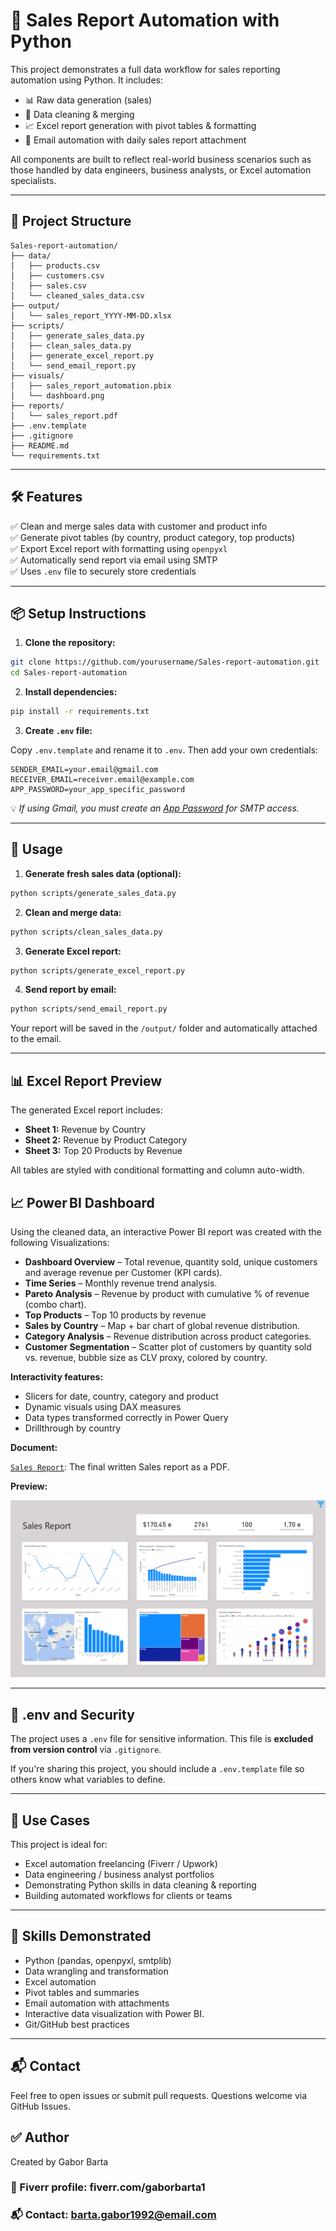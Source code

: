 # 🧠 Sales Report Automation with Python

This project demonstrates a full data workflow for sales reporting automation using Python. It includes:

- 📊 Raw data generation (sales)
- 🧹 Data cleaning & merging
- 📈 Excel report generation with pivot tables & formatting
- 📧 Email automation with daily sales report attachment

All components are built to reflect real-world business scenarios such as those handled by data engineers, business analysts, or Excel automation specialists.

---

## 📁 Project Structure

```
Sales-report-automation/
├── data/
│   ├── products.csv
│   ├── customers.csv
│   ├── sales.csv
│   └── cleaned_sales_data.csv
├── output/
│   └── sales_report_YYYY-MM-DD.xlsx
├── scripts/
│   ├── generate_sales_data.py
│   ├── clean_sales_data.py
│   ├── generate_excel_report.py
│   └── send_email_report.py
├── visuals/
│   ├── sales_report_automation.pbix
│   └── dashboard.png
├── reports/
│   └── sales_report.pdf
├── .env.template
├── .gitignore
├── README.md
└── requirements.txt
```

---

## 🛠️ Features

✅ Clean and merge sales data with customer and product info  
✅ Generate pivot tables (by country, product category, top products)  
✅ Export Excel report with formatting using `openpyxl`  
✅ Automatically send report via email using SMTP  
✅ Uses `.env` file to securely store credentials

---

## 📦 Setup Instructions

1. **Clone the repository:**

```bash
git clone https://github.com/yourusername/Sales-report-automation.git
cd Sales-report-automation
```

2. **Install dependencies:**

```bash
pip install -r requirements.txt
```

3. **Create `.env` file:**

Copy `.env.template` and rename it to `.env`. Then add your own credentials:

```
SENDER_EMAIL=your.email@gmail.com
RECEIVER_EMAIL=receiver.email@example.com
APP_PASSWORD=your_app_specific_password
```

💡 *If using Gmail, you must create an [App Password](https://support.google.com/accounts/answer/185833?hl=en) for SMTP access.*

---

## 🚀 Usage

1. **Generate fresh sales data (optional):**

```bash
python scripts/generate_sales_data.py
```

2. **Clean and merge data:**

```bash
python scripts/clean_sales_data.py
```

3. **Generate Excel report:**

```bash
python scripts/generate_excel_report.py
```

4. **Send report by email:**

```bash
python scripts/send_email_report.py
```

Your report will be saved in the `/output/` folder and automatically attached to the email.

---

## 📊 Excel Report Preview

The generated Excel report includes:

- **Sheet 1:** Revenue by Country  
- **Sheet 2:** Revenue by Product Category  
- **Sheet 3:** Top 20 Products by Revenue  

All tables are styled with conditional formatting and column auto-width.

## 📈 Power BI Dashboard

Using the cleaned data, an interactive Power BI report was created with the following Visualizations:

- **Dashboard Overview** – Total revenue, quantity sold, unique customers and average revenue per Customer (KPI cards).
- **Time Series** – Monthly revenue trend analysis.
- **Pareto Analysis** – Revenue by product with cumulative % of revenue (combo chart).
- **Top Products** – Top 10 products by revenue
- **Sales by Country** – Map + bar chart of global revenue distribution.
- **Category Analysis** – Revenue distribution across product categories.
- **Customer Segmentation** – Scatter plot of customers by quantity sold vs. revenue, bubble size as CLV proxy, colored by country.


**Interactivity features:**
- Slicers for date, country, category and product
- Dynamic visuals using DAX measures
- Data types transformed correctly in Power Query
- Drillthrough by country

**Document:**

[`Sales Report`](reports/sales_report.pdf): The final written Sales report as a PDF.

**Preview:**

![Dashboard screenshot](visuals/dashboard.png)

---

## 🔐 .env and Security

The project uses a `.env` file for sensitive information. This file is **excluded from version control** via `.gitignore`.

If you're sharing this project, you should include a `.env.template` file so others know what variables to define.

---

## 🎯 Use Cases

This project is ideal for:

- Excel automation freelancing (Fiverr / Upwork)
- Data engineering / business analyst portfolios
- Demonstrating Python skills in data cleaning & reporting
- Building automated workflows for clients or teams

---

## 🧠 Skills Demonstrated

- Python (pandas, openpyxl, smtplib)
- Data wrangling and transformation
- Excel automation
- Pivot tables and summaries
- Email automation with attachments
- Interactive data visualization with Power BI.
- Git/GitHub best practices

---

## 📬 Contact
Feel free to open issues or submit pull requests. Questions welcome via GitHub Issues.

## ✅ Author
Created by Gabor Barta

### 💼 Fiverr profile: fiverr.com/gaborbarta1

### 📬 Contact: barta.gabor1992@email.com




